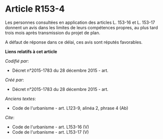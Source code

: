 # Article R153-4

Les personnes consultées en application des articles L. 153-16 et L. 153-17 donnent un avis dans les limites de leurs
compétences propres, au plus tard trois mois après transmission du projet de plan. 

A défaut de réponse dans ce délai, ces avis sont réputés favorables.

**Liens relatifs à cet article**

_Codifié par_:

  - Décret n°2015-1783 du 28 décembre 2015 - art.

_Créé par_:

  - Décret n°2015-1783 du 28 décembre 2015 - art.

_Anciens textes_:

  - Code de l'urbanisme - art. L123-9, alinéa 2, phrase 4  (Ab)

_Cite_:

  - Code de l'urbanisme - art. L153-16 (V)
  - Code de l'urbanisme - art. L153-17 (V)
